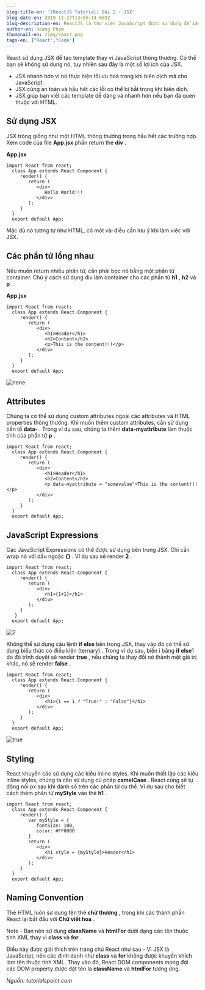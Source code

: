 ```yaml
---
blog-title-en: '[ReactJS Tutorial] Bài 2 - JSX'
blog-date-en: 2019-11-27T13:55:14.689Z
blog-description-en: ReactJS là thư viện JavaScript được sử dụng để xây dựng các UI components có thể sử dụng lại.
author-en: Hoàng Phạm
thumbnail-en: /img/react.png
tags-en: ["React","Code"]
---
```

React sử dụng JSX để tạo template thay vì JavaScript thông thường. Có thể bạn sẽ không sử dụng nó, tuy nhiên sau đây là một số lợi ích của JSX.

* JSX nhanh hơn vì nó thực hiện tối ưu hoá trong khi biên dịch mã cho JavaScript.
* JSX cũng an toàn và hầu hết các lỗi có thể bị bắt trong khi biên dịch.
* JSX giúp bạn viết các template dễ dàng và nhanh hơn nếu bạn đã quen thuộc với HTML.

## Sử dụng JSX

JSX trông giống như một HTML thông thường trong hầu hết các trường hợp. Xem code của file **App.jsx** phần return thẻ **div** .

**App.jsx**

```
import React from react;
  class App extends React.Component {
     render() {
        return (
           <div>
              Hello World!!!
           </div>
        );
     }
  }
  export default App;
```

Mặc dù nó tương tự như HTML, có một vài điều cần lưu ý khi làm việc với JSX.

## Các phần tử lồng nhau

Nếu muốn return nhiều phần tử, cần phải bọc nó bằng một phần tử container. Chú ý cách sử dụng div làm container cho các phần tử **h1** , **h2** và **p** .

**App.jsx**

```
import React from react;
  class App extends React.Component {
     render() {
        return (
           <div>
              <h1>Header</h1>
              <h2>Content</h2>
              <p>This is the content!!!</p>
           </div>
        );
     }
  }
  export default App;
```

![none](/img/react_jsx_wrapper.jpg "none")

## Attributes

Chúng ta có thể sử dụng custom attributes ngoài các attributes và HTML properties thông thường. Khi muốn thêm custom attributes, cần sử dụng tiền tố **data-** . Trong ví dụ sau, chúng ta thêm **data-myattribute** làm thuộc tính của phần tử **p** .

```
import React from react;
  class App extends React.Component {
     render() {
        return (
           <div>
              <h1>Header</h1>
              <h2>Content</h2>
              <p data-myattribute = "somevalue">This is the content!!!</p>
           </div>
        );
     }
  }
  export default App;
```

## JavaScript Expressions

Các JavaScript Expressions có thể được sử dụng bên trong JSX. Chỉ cần wrap nó với dấu ngoặc **{}** . Ví dụ sau sẽ render **2** .

```
import React from react;
  class App extends React.Component {
     render() {
        return (
           <div>
              <h1>{1+1}</h1>
           </div>
        );
     }     
   }
  export default App;
```

![2](/img/react_jsx_inline_javascript.jpg "2")

Không thể sử dụng câu lệnh **if else** bên trong JSX, thay vào đó có thể sử dụng biểu thức có điều kiện (ternary) . Trong ví dụ sau, biến i bằng **if else**1 do đó trình duyệt sẽ render **true** , nếu chúng ta thay đổi nó thành một giá trị khác, nó sẽ render **false** .

```
import React from react;
  class App extends React.Component {
     render() {
        return (
           <div>
              <h1>{i == 1 ? "True!" : "False"}</h1>
           </div>
        );
     }
  }
  export default App;
```

![true](/img/react_jsx_ternary_expression.jpg "true")

## Styling

React khuyến cáo sử dụng các kiểu inline styles. Khi muốn thiết lập các kiểu inline styles, chúng ta cần sử dụng cú pháp **camelCase** . React cũng sẽ tự động nối px sau khi đánh số trên các phần tử cụ thể. Ví dụ sau cho biết cách thêm phần tử **myStyle** vào thẻ **h1** .

```
import React from react;
  class App extends React.Component {
     render() {
        var myStyle = {
           fontSize: 100,
           color: #FF0000
        }
        return (
           <div>
              <h1 style = {myStyle}>Header</h1>
           </div>
        );
     }
  }
  export default App;
```



## Naming Convention

Thẻ HTML luôn sử dụng tên thẻ **chữ thường** , trong khi các thành phần React lại bắt đầu với **Chữ viết hoa** .

Note - Bạn nên sử dụng **className** và **htmlFor** dưới dạng các tên thuộc tính XML thay vì **class** và **for** .

Điều này được giải thích trên trang chủ React như sau - Vì JSX là JavaScript, nên các định danh như **class** và **for** không được khuyến khích làm tên thuộc tính XML. Thay vào đó, React DOM components mong đợi các DOM property được đặt tên là **className** và **htmlFor** tương ứng.

_Nguồn: tutorialspoint.com_
